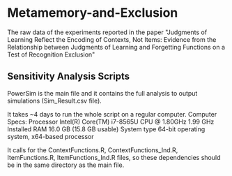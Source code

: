 # Metamemory-and-Exclusion

The raw data of the experiments reported in the paper "Judgments of Learning Reflect the Encoding of Contexts, Not Items: Evidence from the Relationship between Judgments of Learning and Forgetting Functions on a Test of Recognition Exclusion"


## Sensitivity Analysis Scripts
PowerSim is the main file and it contains the full analysis to output simulations (Sim_Result.csv file).

It takes ~4 days to run the whole script on a regular computer.
Computer Specs:
Processor Intel(R) Core(TM) i7-8565U CPU @ 1.80GHz 1.99 GHz
Installed RAM 16.0 GB (15.8 GB usable)
System type 64-bit operating system, x64-based processor

It calls for the ContextFunctions.R, ContextFunctions_Ind.R, ItemFunctions.R, ItemFunctions_Ind.R files, so these dependencies should be in the same directory as the main file.
